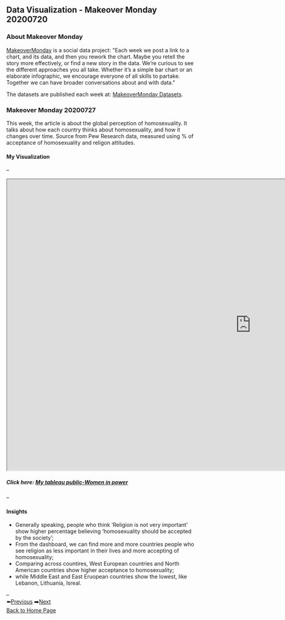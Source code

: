 ## Data Visualization - Makeover Monday 20200720
### About Makeover Monday
[MakeoverMonday](https://www.makeovermonday.co.uk/) is a social data project: "Each week we post a link to a chart, and its data, and then you rework the chart. Maybe you retell the story more effectively, or find a new story in the data. We’re curious to see the different approaches you all take. Whether it’s a simple bar chart or an elaborate infographic, we encourage everyone of all skills to partake. Together we can have broader conversations about and with data."

The datasets are published each week at: [MakeoverMonday Datasets](https://www.makeovermonday.co.uk/data/).

### Makeover Monday 20200727
This week, the article is about the global perception of homosexuality. It talks about how each country thinks about homosexuality,
and how it changes over time. 
Source from Pew Research data, measured using % of acceptance of homosexuality and religon attitudes. 

#### My Visualization

– 

<iframe src="https://public.tableau.com/views/200720TheGlobalDivideonHomosexualityPersists/1?:language=zh-Hant&:display_count=y&publish=yes&:origin=viz_share_link:showVizHome=no&:embed=true"  width="1280" height="766"></iframe>

##### Click here: [My tableau public-Women in power](https://public.tableau.com/views/200720TheGlobalDivideonHomosexualityPersists/1?:language=zh-Hant&:display_count=y&publish=yes&:origin=viz_share_link) 

– 
#### Insights
- Generally speaking, people who think ‘Religion is not very important’ show higher percentage believing ‘homosexuality should be accepted by the society’; 
- From the dashboard, we can find more and more countries people who see religion as less important in their lives and more accepting of homosexuality; 
- Comparing across countires, West European countries and North American countries show higher acceptance to homosexuality; 
- while Middle East and East Eruopean countries show the lowest, like Lebanon, Lithuania, Isreal. 


– 
<br>⬅️[Previous]() ➡️[Next](https://kjhuang-94.github.io/personal-website/projects/data%20viz/MakeOverMonday-20200727)
<br>[Back to Home Page](https://kjhuang-94.github.io/personal-website/) 
